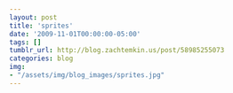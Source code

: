 ```yaml
---
layout: post
title: 'sprites'
date: '2009-11-01T00:00:00-05:00'
tags: []
tumblr_url: http://blog.zachtemkin.us/post/58985255073
categories: blog
img: 
- "/assets/img/blog_images/sprites.jpg" 
---
```

